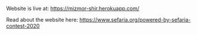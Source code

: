 Website is live at: https://mizmor-shir.herokuapp.com/

Read about the website here: https://www.sefaria.org/powered-by-sefaria-contest-2020
